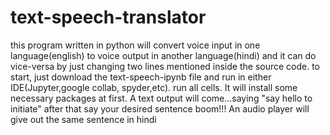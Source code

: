 # text-speech-translator
this program written in python will convert voice input in one language(english) to voice output in another language(hindi) and it can do vice-versa by just changing two lines mentioned inside the source code.
to start, just download the text-speech-ipynb file and run in either IDE(Jupyter,google collab, spyder,etc).
run all cells. It will install some necessary packages at first.
A text output will come...saying "say hello to initiate"
after that say your desired sentence
boom!!! An audio player will give out the same sentence in hindi

